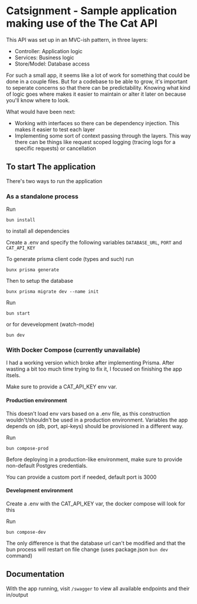 # Catsignment - Sample application making use of the The Cat API

This API was set up in an MVC-ish pattern, in three layers:

- Controller: Application logic
- Services: Business logic
- Store/Model: Database access

For such a small app, it seems like a lot of work for something that could be done in a couple files. But for a codebase to be able to grow, it's important to seperate concerns so that there can be predictability. Knowing what kind of logic goes where makes it easier to maintain or alter it later on because you'll know where to look.

What would have been next:

- Working with interfaces so there can be dependency injection. This makes it easier to test each layer
- Implementing some sort of context passing through the layers. This way there can be things like request scoped logging (tracing logs for a specific requests) or cancellation

## To start The application

There's two ways to run the application

### As a standalone process

Run

    bun install

to install all dependencies

Create a .env and specify the following variables `DATABASE_URL`, `PORT` and `CAT_API_KEY`

To generate prisma client code (types and such) run

    bunx prisma generate

Then to setup the database

    bunx prisma migrate dev --name init

Run

    bun start

or for devevelopment (watch-mode)

    bun dev

### With Docker Compose (currently unavailable)

I had a working version which broke after implementing Prisma. After wasting a bit too much time trying to fix it, I focused on finishing the app itsels.

Make sure to provide a CAT_API_KEY env var.

#### Production environment

This doesn't load env vars based on a .env file, as this construction wouldn't/shouldn't be used in a production environment. Variables the app depends on (db, port, api-keys) should be provisioned in a different way.

Run

    bun compose-prod

Before deploying in a production-like environment, make sure to provide non-default Postgres credentials.

You can provide a custom port if needed, default port is 3000

#### Development environment

Create a .env with the CAT_API_KEY var, the docker compose will look for this

Run

    bun compose-dev

The only difference is that the database url can't be modified and that the bun process will restart on file change (uses package.json `bun dev` command)

## Documentation

With the app running, visit `/swagger` to view all available endpoints and their in/output
